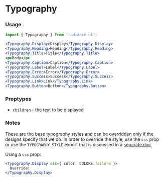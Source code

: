 # Typography
### Usage

```jsx
import { Typography } from 'radiance-ui';

<Typography.Display>Display</Typography.Display>
<Typography.Heading>Heading</Typography.Heading>
<Typography.Title>Title</Typography.Title>
<p>Body</p>
<Typography.Caption>Caption</Typography.Caption>
<Typography.Label>Label</Typography.Label>
<Typography.Error>Error</Typography.Error>
<Typography.Success>Success</Typography.Success>
<Typography.Link>Link</Typography.Link>
<Typography.Button>Button</Typography.Button>
```

<!-- STORY -->

### Proptypes
- `children` - the text to be displayed

### Notes
These are the base typography styles and can be overridden only if the
designs specify that we do. In order to override the style, use the
`css` prop or use the `TYPOGRAPHY_STYLE` export that is discussed in a
[separate doc](https://github.com/pocketderm/radiance-ui/tree/master/docs/typograpy_style.md).

Using a `css` prop:
```jsx
<Typography.Display css={ color: COLORS.failure }>
  Override!
</Typography.Display>
```
